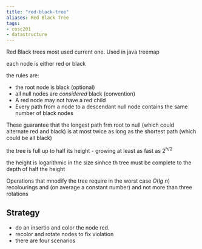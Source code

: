 ```yaml
---
title: "red-black-tree"
aliases: Red Black Tree
tags: 
- cosc201
- datastructure
---
```




Red Black trees
most used current one. Used in java treemap

each node is either red or black

the rules are:
- the root node is black (optional)
- all null nodes are _considered_ black (convention)
- A red node may not have a red child
- Every path from a node to a descendant null node contains the same number of black nodes

These guarantee that the longest path frm root to null (which could alternate red and black) is at most twice as long as the shortest path (which could be all black)

the tree is full up to half its height - growing at least as fast as $2^{h/2}$

the height is logarithmic in the size sinhce th tree must be complete to the depth of half the height

Operations that mnodify the tree require in the worst case $O(lg\ n)$ recolourings and (on average a constant number) and not more than three rotations

## Strategy
- do an insertio and color the node red.
- recolor and rotate nodes to fix violation
- there are four scenarios